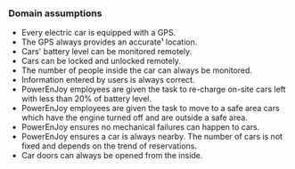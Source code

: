 ### Domain assumptions

- Every electric car is equipped with a GPS.
- The GPS always provides an accurate¹ location.
- Cars' battery level can be monitored remotely.
- Cars can be locked and unlocked remotely.
- The number of people inside the car can always be monitored.
- Information entered by users is always correct.
- PowerEnJoy employees are given the task to re-charge on-site cars left with less than 20% of battery level.
- PowerEnJoy employees are given the task to move to a safe area cars which have the engine turned off and are outside a safe area.
- PowerEnJoy ensures no mechanical failures can happen to cars.
- PowerEnJoy ensures a car is always nearby. The number of cars is not fixed and depends on the trend of reservations.
- Car doors can always be opened from the inside.